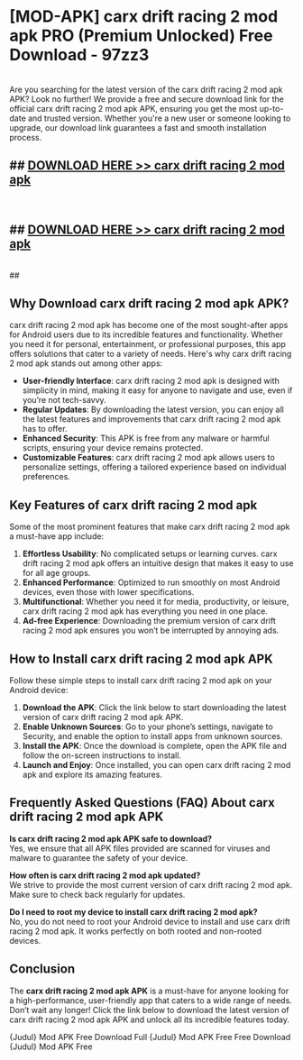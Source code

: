 # [MOD-APK] carx drift racing 2 mod apk PRO (Premium Unlocked) Free Download - 97zz3 <br>
<br>
Are you searching for the latest version of the carx drift racing 2 mod apk APK? Look no further! We provide a free and secure download link for the official carx drift racing 2 mod apk APK, ensuring you get the most up-to-date and trusted version. Whether you're a new user or someone looking to upgrade, our download link guarantees a fast and smooth installation process.


## ##  [DOWNLOAD HERE >> carx drift racing 2 mod apk](http://freeplayer.one?title=carx_drift_racing_2_mod_apk&ref=M3)
  <br>

##  ## [DOWNLOAD HERE >> carx drift racing 2 mod apk](http://freeplayer.one?title=carx_drift_racing_2_mod_apk&ref=M3)
  <br>
  ##



## Why Download carx drift racing 2 mod apk APK?

carx drift racing 2 mod apk has become one of the most sought-after apps for Android users due to its incredible features and functionality. Whether you need it for personal, entertainment, or professional purposes, this app offers solutions that cater to a variety of needs. Here's why carx drift racing 2 mod apk stands out among other apps:

- **User-friendly Interface**: carx drift racing 2 mod apk is designed with simplicity in mind, making it easy for anyone to navigate and use, even if you’re not tech-savvy.
- **Regular Updates**: By downloading the latest version, you can enjoy all the latest features and improvements that carx drift racing 2 mod apk has to offer.
- **Enhanced Security**: This APK is free from any malware or harmful scripts, ensuring your device remains protected.
- **Customizable Features**: carx drift racing 2 mod apk allows users to personalize settings, offering a tailored experience based on individual preferences.

## Key Features of carx drift racing 2 mod apk

Some of the most prominent features that make carx drift racing 2 mod apk a must-have app include:

1. **Effortless Usability**: No complicated setups or learning curves. carx drift racing 2 mod apk offers an intuitive design that makes it easy to use for all age groups.
2. **Enhanced Performance**: Optimized to run smoothly on most Android devices, even those with lower specifications.
3. **Multifunctional**: Whether you need it for media, productivity, or leisure, carx drift racing 2 mod apk has everything you need in one place.
4. **Ad-free Experience**: Downloading the premium version of carx drift racing 2 mod apk ensures you won’t be interrupted by annoying ads.

## How to Install carx drift racing 2 mod apk APK

Follow these simple steps to install carx drift racing 2 mod apk on your Android device:

1. **Download the APK**: Click the link below to start downloading the latest version of carx drift racing 2 mod apk APK.
2. **Enable Unknown Sources**: Go to your phone’s settings, navigate to Security, and enable the option to install apps from unknown sources.
3. **Install the APK**: Once the download is complete, open the APK file and follow the on-screen instructions to install.
4. **Launch and Enjoy**: Once installed, you can open carx drift racing 2 mod apk and explore its amazing features.

## Frequently Asked Questions (FAQ) About carx drift racing 2 mod apk APK

**Is carx drift racing 2 mod apk APK safe to download?**  
Yes, we ensure that all APK files provided are scanned for viruses and malware to guarantee the safety of your device.

**How often is carx drift racing 2 mod apk updated?**  
We strive to provide the most current version of carx drift racing 2 mod apk. Make sure to check back regularly for updates.

**Do I need to root my device to install carx drift racing 2 mod apk?**  
No, you do not need to root your Android device to install and use carx drift racing 2 mod apk. It works perfectly on both rooted and non-rooted devices.

## Conclusion

The **carx drift racing 2 mod apk APK** is a must-have for anyone looking for a high-performance, user-friendly app that caters to a wide range of needs. Don’t wait any longer! Click the link below to download the latest version of carx drift racing 2 mod apk APK and unlock all its incredible features today.

{Judul} Mod APK Free
Download Full {Judul} Mod APK Free
Free Download {Judul} Mod APK Free

